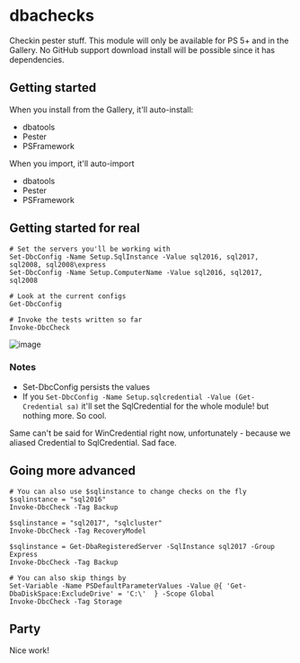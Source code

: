 # dbachecks

Checkin pester stuff. This module will only be available for PS 5+ and in the Gallery. 
No GitHub support download install will be possible since it has dependencies.

## Getting started

When you install from the Gallery, it'll auto-install:

* dbatools
* Pester
* PSFramework

When you import, it'll auto-import

* dbatools
* Pester
* PSFramework

## Getting started for real

```
# Set the servers you'll be working with
Set-DbcConfig -Name Setup.SqlInstance -Value sql2016, sql2017, sql2008, sql2008\express
Set-DbcConfig -Name Setup.ComputerName -Value sql2016, sql2017, sql2008

# Look at the current configs
Get-DbcConfig

# Invoke the tests written so far
Invoke-DbcCheck
```

![image](https://user-images.githubusercontent.com/8278033/34134078-bb26459e-e458-11e7-8e87-9289ab65ba8e.png)

### Notes

* Set-DbcConfig persists the values
* If you `Set-DbcConfig -Name Setup.sqlcredential -Value (Get-Credential sa)` it'll set the SqlCredential for the whole module! but nothing more. So cool.

Same can't be said for WinCredential right now, unfortunately - because we aliased Credential to SqlCredential. Sad face.

## Going more advanced

```
# You can also use $sqlinstance to change checks on the fly
$sqlinstance = "sql2016"
Invoke-DbcCheck -Tag Backup

$sqlinstance = "sql2017", "sqlcluster"
Invoke-DbcCheck -Tag RecoveryModel

$sqlinstance = Get-DbaRegisteredServer -SqlInstance sql2017 -Group Express
Invoke-DbcCheck -Tag Backup

# You can also skip things by
Set-Variable -Name PSDefaultParameterValues -Value @{ 'Get-DbaDiskSpace:ExcludeDrive' = 'C:\'  } -Scope Global
Invoke-DbcCheck -Tag Storage
```

## Party

Nice work!
